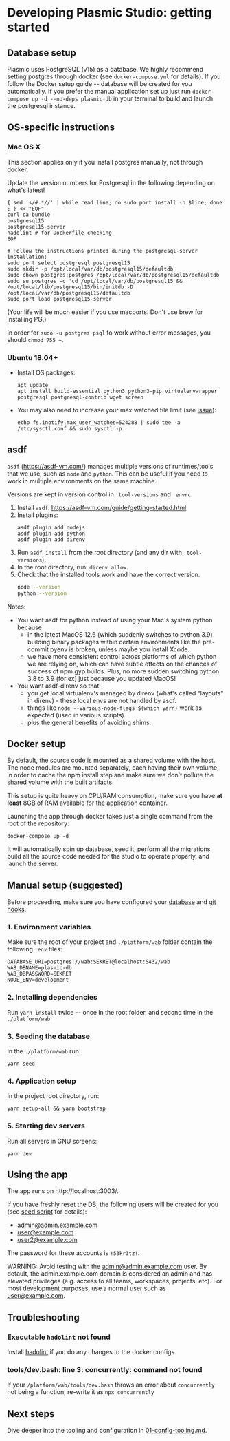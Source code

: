 # Developing Plasmic Studio: getting started

## Database setup

Plasmic uses PostgreSQL (v15) as a database. We highly recommend setting postgres through docker (see `docker-compose.yml` for details). If you follow the Docker setup guide -- database will be created for you automatically.
If you prefer the manual application set up just run `docker-compose up -d --no-deps plasmic-db` in your terminal to build and launch the postgresql instance.

## OS-specific instructions

### Mac OS X

This section applies only if you install postgres manually, not through docker.

Update the version numbers for Postgresql in the following depending on what's latest!

```
{ sed 's/#.*//' | while read line; do sudo port install -b $line; done ; } << "EOF"
curl-ca-bundle
postgresql15
postgresql15-server
hadolint # for Dockerfile checking
EOF

# Follow the instructions printed during the postgresql-server installation:
sudo port select postgresql postgresql15
sudo mkdir -p /opt/local/var/db/postgresql15/defaultdb
sudo chown postgres:postgres /opt/local/var/db/postgresql15/defaultdb
sudo su postgres -c 'cd /opt/local/var/db/postgresql15 && /opt/local/lib/postgresql15/bin/initdb -D /opt/local/var/db/postgresql15/defaultdb
sudo port load postgresql15-server
```

(Your life will be much easier if you use macports. Don't use brew for installing PG.)

In order for `sudo -u postgres psql` to work without error messages, you should `chmod 755 ~`.

### Ubuntu 18.04+

- Install OS packages:

  ```
  apt update
  apt install build-essential python3 python3-pip virtualenvwrapper postgresql postgresql-contrib wget screen
  ```

- You may also need to increase your max watched file limit (see [issue](https://github.com/facebook/create-react-app/issues/2549)):
  ```
  echo fs.inotify.max_user_watches=524288 | sudo tee -a /etc/sysctl.conf && sudo sysctl -p
  ```

## asdf

`asdf` (https://asdf-vm.com/) manages multiple versions of runtimes/tools that we use, such as `node` and `python`.
This can be useful if you need to work in multiple environments on the same machine.

Versions are kept in version control in `.tool-versions` and `.envrc`.

1. Install `asdf`: https://asdf-vm.com/guide/getting-started.html
1. Install plugins:
   ```
   asdf plugin add nodejs
   asdf plugin add python
   asdf plugin add direnv
   ```
1. Run `asdf install` from the root directory (and any dir with `.tool-versions`).
1. In the root directory, run: `direnv allow`.
1. Check that the installed tools work and have the correct version.
   ```bash
   node --version
   python --version
   ```

Notes:

- You want asdf for python instead of using your Mac's system python because
  - in the latest MacOS 12.6 (which suddenly switches to python 3.9) building binary packages within certain environments like the pre-commit pyenv is broken, unless maybe you install Xcode.
  - we have more consistent control across platforms of which python we are relying on, which can have subtle effects on the chances of success of npm gyp builds. Plus, no more sudden switching python 3.8 to 3.9 (for ex) just because you updated MacOS!
- You want asdf-direnv so that:
  - you get local virtualenv's managed by direnv (what's called "layouts" in direnv) - these local envs are not handled by asdf.
  - things like `node --various-node-flags $(which yarn)` work as expected (used in various scripts).
  - plus the general benefits of avoiding shims.

## Docker setup

By default, the source code is mounted as a shared volume with the host. The node modules are mounted separately, each having their own volume, in order to cache the npm install step and make sure we don't pollute the shared volume with the built artifacts.

This setup is quite heavy on CPU/RAM consumption, make sure you have **at least** 8GB of RAM available for the application container.

Launching the app through docker takes just a single command from the root of the repository:

```
docker-compose up -d
```

It will automatically spin up database, seed it, perform all the migrations, build all the source code needed for the studio to operate properly, and launch the server.

## Manual setup (suggested)

Before proceeding, make sure you have configured your [database](#database-setup) and [git hooks](#configuring-git-and-git-hooks).

### 1. Environment variables

Make sure the root of your project and `./platform/wab` folder contain the following `.env` files:

```
DATABASE_URI=postgres://wab:SEKRET@localhost:5432/wab
WAB_DBNAME=plasmic-db
WAB_DBPASSWORD=SEKRET
NODE_ENV=development
```

### 2. Installing dependencies

Run `yarn install` twice -- once in the root folder, and second time in the `./platform/wab`

### 3. Seeding the database

In the `./platform/wab` run:

```
yarn seed
```

### 4. Application setup

In the project root directory, run:

```
yarn setup-all && yarn bootstrap
```

### 5. Starting dev servers

Run all servers in GNU screens:

```
yarn dev
```

## Using the app

The app runs on http://localhost:3003/.

If you have freshly reset the DB, the following users will be created for you
(see [seed script](/platform/wab/src/wab/server/db/DbInit.ts) for details):

- admin@admin.example.com
- user@example.com
- user2@example.com

The password for these accounts is `!53kr3tz!`.

WARNING: Avoid testing with the admin@admin.example.com user.
By default, the admin.example.com domain is considered an admin and has
elevated privileges (e.g. access to all teams, workspaces, projects, etc).
For most development purposes, use a normal user such as user@example.com.

## Troubleshooting

### Executable `hadolint` not found

Install [hadolint](https://github.com/hadolint/hadolint) if you do any changes to the docker configs

### tools/dev.bash: line 3: concurrently: command not found

If your `/platform/wab/tools/dev.bash` throws an error about `concurrently` not being a function, re-write it as `npx concurrently`

## Next steps

Dive deeper into the tooling and configuration in [01-config-tooling.md](./01-config-tooling.md).
